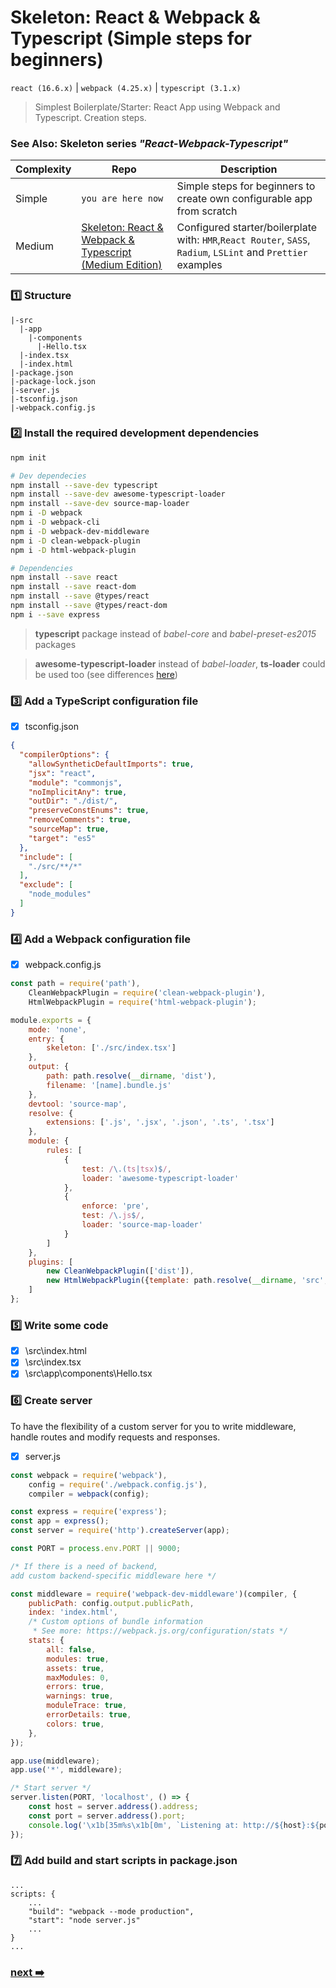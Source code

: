 # Skeleton: React & Webpack & Typescript (Simple steps for beginners)
`react (16.6.x)` | `webpack (4.25.x)` | `typescript (3.1.x)`

> Simplest Boilerplate/Starter: React App using Webpack and Typescript. Creation steps.

### See Also: Skeleton series _"React-Webpack-Typescript"_

| Сomplexity | Repo                                                                                                                  | Description                                                                                                   |
| ---------- | --------------------------------------------------------------------------------------------------------------------- | ------------------------------------------------------------------------------------------------------------- |
| Simple     | `you are here now` | Simple steps for beginners to create own configurable app from scratch                                        |
| Medium     | [Skeleton: React & Webpack & Typescript (Medium Edition)](https://github.com/LisKorzun/Skeleton__React-Webpack-Typescript__Medium) | Configured starter/boilerplate with: `HMR`,`React Router`, `SASS`, `Radium`, `LSLint` and `Prettier` examples |


### :one: Structure
```
|-src
  |-app
    |-components
      |-Hello.tsx
  |-index.tsx
  |-index.html
|-package.json
|-package-lock.json
|-server.js
|-tsconfig.json
|-webpack.config.js
```

### :two: Install the required development dependencies
```bash
npm init

# Dev dependecies
npm install --save-dev typescript
npm install --save-dev awesome-typescript-loader
npm install --save-dev source-map-loader
npm i -D webpack
npm i -D webpack-cli
npm i -D webpack-dev-middleware
npm i -D clean-webpack-plugin
npm i -D html-webpack-plugin

# Dependencies
npm install --save react
npm install --save react-dom
npm install --save @types/react
npm install --save @types/react-dom
npm i --save express
```
> **typescript** package instead of *babel-core* and *babel-preset-es2015* packages

> **awesome-typescript-loader** instead of *babel-loader*, **ts-loader** could be used too 
(see differences [here](https://github.com/s-panferov/awesome-typescript-loader#differences-between-ts-loader))

### :three: Add a TypeScript configuration file
- [x] tsconfig.json
```json
{
  "compilerOptions": {
    "allowSyntheticDefaultImports": true,
    "jsx": "react",
    "module": "commonjs",
    "noImplicitAny": true,
    "outDir": "./dist/",
    "preserveConstEnums": true,
    "removeComments": true,
    "sourceMap": true,
    "target": "es5"
  },
  "include": [
    "./src/**/*"
  ],
  "exclude": [
    "node_modules"
  ]
}
```
### :four: Add a Webpack configuration file
- [x] webpack.config.js
```javascript
const path = require('path'),
	CleanWebpackPlugin = require('clean-webpack-plugin'),
	HtmlWebpackPlugin = require('html-webpack-plugin');

module.exports = {
	mode: 'none',
	entry: {
		skeleton: ['./src/index.tsx']
	},
	output: {
		path: path.resolve(__dirname, 'dist'),
		filename: '[name].bundle.js'
	},
	devtool: 'source-map',
	resolve: {
		extensions: ['.js', '.jsx', '.json', '.ts', '.tsx']
	},
	module: {
		rules: [
			{
				test: /\.(ts|tsx)$/,
				loader: 'awesome-typescript-loader'
			},
			{
				enforce: 'pre',
				test: /\.js$/,
				loader: 'source-map-loader'
			}
		]
	},
	plugins: [
		new CleanWebpackPlugin(['dist']),
		new HtmlWebpackPlugin({template: path.resolve(__dirname, 'src', 'index.html')}),
	]
};
```

### :five: Write some code
- [x] \src\index.html
- [x] \src\index.tsx
- [x] \src\app\components\Hello.tsx

### :six: Create server
To have the flexibility of a custom server for you to write middleware, 
handle routes and modify requests and responses.

- [x] server.js

```javascript
const webpack = require('webpack'),
	config = require('./webpack.config.js'),
	compiler = webpack(config);

const express = require('express');
const app = express();
const server = require('http').createServer(app);

const PORT = process.env.PORT || 9000;

/* If there is a need of backend,
add custom backend-specific middleware here */

const middleware = require('webpack-dev-middleware')(compiler, {
	publicPath: config.output.publicPath,
	index: 'index.html',
	/* Custom options of bundle information
	 * See more: https://webpack.js.org/configuration/stats */
	stats: {
		all: false,
		modules: true,
		assets: true,
		maxModules: 0,
		errors: true,
		warnings: true,
		moduleTrace: true,
		errorDetails: true,
		colors: true,
	},
});

app.use(middleware);
app.use('*', middleware);

/* Start server */
server.listen(PORT, 'localhost', () => {
	const host = server.address().address;
	const port = server.address().port;
	console.log('\x1b[35m%s\x1b[0m', `Listening at: http://${host}:${port}`);
});
```

### :seven: Add build and start scripts in package.json
```
...
scripts: {
    ...
    "build": "webpack --mode production",
    "start": "node server.js"
    ...
}
...
```

### [next :arrow_right: ](#see-also-skeleton-series-react-webpack-typescript)